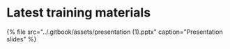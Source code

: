 # Latest training materials

{% file src="../.gitbook/assets/presentation \(1\).pptx" caption="Presentation slides" %}

